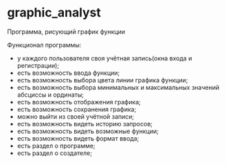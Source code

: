 # graphic_analyst
Программа, рисующий график функции

Функционал программы:
- у каждого пользователя своя учётная запись(окна входа и регистрации);
- есть возможность ввода функции;
- есть возможность выбора цвета линии графика функции;
- есть возможность выбора минимальных и максимальных значений абсциссы и ординаты;
- есть возможность отображения графика;
- есть возможность сохранения графика;
- можно выйти из своей учётной записи;
- есть возможность видеть историю запросов;
- есть возможность видеть возможные функции;
- есть возможность видеть формат ввода;
- есть раздел о программе;
- есть раздел о создателе;
